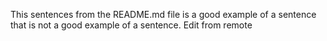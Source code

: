 This sentences from the README.md file is a good example of a sentence that is not a good example of
a sentence. Edit from remote
